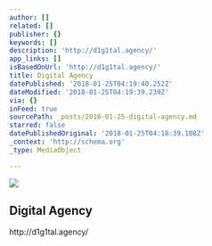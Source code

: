 ```yaml
---
author: []
related: []
publisher: {}
keywords: []
description: 'http://d1g1tal.agency/'
app_links: []
isBasedOnUrl: 'http://d1g1tal.agency/'
title: Digital Agency
datePublished: '2018-01-25T04:19:40.252Z'
dateModified: '2018-01-25T04:19:39.239Z'
via: {}
inFeed: true
sourcePath: _posts/2018-01-25-digital-agency.md
starred: false
datePublishedOriginal: '2018-01-25T04:18:39.108Z'
_context: 'http://schema.org'
_type: MediaObject

---
```

<article style=""><img src="https://imgflo.herokuapp.com/graph/2b2431f8e7ba7b0/05b9e990bf3debc094fa66d9b71d5289/noop.jpg?input=https%3A%2F%2Fstorage.googleapis.com%2Ftwg-content%2Fimages%2FTwG_AU_Header_YTStat_FvGTFxD.width-1200.jpg" /><h1>Digital Agency</h1><p>http://d1g1tal.agency/</p></article>